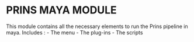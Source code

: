 # PRINS MAYA MODULE
This module contains all the necessary elements to run
the Prins pipeline in maya.
Includes :
    - The menu
    - The plug-ins
    - The scripts